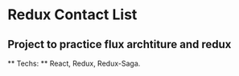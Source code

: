 # Redux Contact List
## Project to practice flux archtiture and redux
** Techs: ** React, Redux, Redux-Saga.